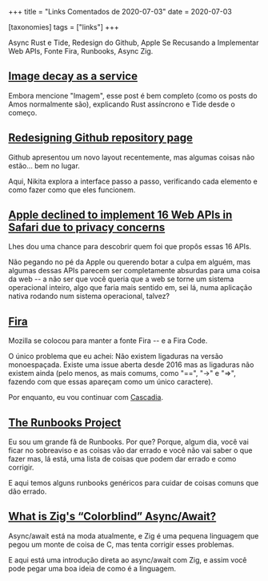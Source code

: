 +++
title = "Links Comentados de 2020-07-03"
date = 2020-07-03

[taxonomies]
tags = ["links"]
+++

Async Rust e Tide, Redesign do Github, Apple Se Recusando a Implementar Web
APIs, Fonte Fira, Runbooks, Async Zig.

<!-- more -->

## [Image decay as a service](https://fasterthanli.me/articles/image-decay-as-a-service)

Embora mencione "Imagem", esse post é bem completo (como os posts do Amos
normalmente são), explicando Rust assíncrono e Tide desde o começo.

## [Redesigning Github repository page](https://tonsky.me/blog/github-redesign/)

Github apresentou um novo layout recentemente, mas algumas coisas não estão...
bem no lugar.

Aqui, Nikita explora a interface passo a passo, verificando cada elemento e
como fazer como que eles funcionem.

## [Apple declined to implement 16 Web APIs in Safari due to privacy concerns](https://www.zdnet.com/article/apple-declined-to-implement-16-web-apis-in-safari-due-to-privacy-concerns/)

Lhes dou uma chance para descobrir quem foi que propôs essas 16 APIs.

Não pegando no pé da Apple ou querendo botar a culpa em alguém, mas algumas
dessas APIs parecem ser completamente absurdas para uma coisa da web -- a não
ser que você queria que a web se torne um sistema operacional inteiro, algo
que faria mais sentido em, sei lá, numa aplicação nativa rodando num sistema
operacional, talvez?

## [Fira](https://mozilla.github.io/Fira/)

Mozilla se colocou para manter a fonte Fira -- e a Fira Code.

O único problema que eu achei: Não existem ligaduras na versão monoespaçada.
Existe uma issue aberta desde 2016 mas as ligaduras não existem ainda (pelo
menos, as mais comums, como "==", "->" e "=>", fazendo com que essas apareçam
como um único caractere).

Por enquanto, eu vou continuar com 
[Cascadia](https://github.com/microsoft/cascadia-code/releases).

## [The Runbooks Project](https://containersolutions.github.io/runbooks/)

Eu sou um grande fã de Runbooks. Por que? Porque, algum dia, você vai ficar no
sobreaviso e as coisas vão dar errado e você não vai saber o que fazer mas, lá
está, uma lista de coisas que podem dar errado e como corrigir.

E aqui temos alguns runbooks genéricos para cuidar de coisas comuns que dão
errado.

## [What is Zig's “Colorblind” Async/Await?](https://kristoff.it/blog/zig-colorblind-async-await/)

Async/await está na moda atualmente, e Zig é uma pequena linguagem que pegou
um monte de coisa de C, mas tenta corrigir esses problemas.

E aqui está uma introdução direta ao async/await com Zig, e assim você pode
pegar uma boa ideia de como é a linguagem.

<!-- 
vim:spelllang=pt:
-->
